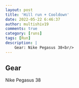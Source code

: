 ```yaml
---
layout: post
title: 'Hill run + Cooldown'
date: 2022-05-22 6:46:37
author: multishiv19
comments: true
category: [runs]
tags: [Run]
description: |
    Gear: Nike Pegasus 38<br/>
---
```


## Gear
Nike Pegasus 38



<div width='100%' class='strava-embed-placeholder' data-embed-type='activity' data-embed-id='7186886074'></div>
<script src='https://strava-embeds.com/embed.js'></script>
